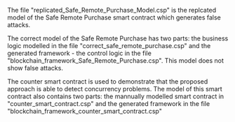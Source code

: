 The file "replicated_Safe_Remote_Purchase_Model.csp" is the replcated model of the Safe Remote Purchase smart contract which generates false attacks.

The correct model of the Safe Remote Purchase has two parts: the business logic modelled in the file "correct_safe_remote_purchase.csp" and the generated framework - the control logic in the file "blockchain_framework_Safe_Remote_Purchase.csp". This model does not show false attacks. 

The counter smart contract is used to demonstrate that the proposed approach is able to detect concurrency problems. The model of this smart contract also contains two parts: the mannually modelled smart contract in "counter_smart_contract.csp" and the generated framework in the file "blockchain_framework_counter_smart_contract.csp"
